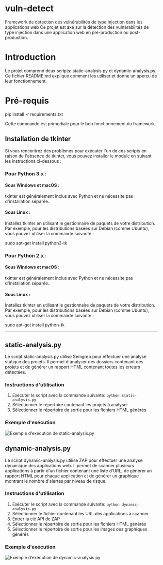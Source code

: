 # vuln-detect
Framework de détection des vulnérabilités de type injection dans les applications web
Ce  projet est axé sur la détection des vulnérabilités de type injection dans une application web en pré-production ou post-production.
# Introduction
Le projet comprend deux scripts: static-analysis.py et dynamic-analysis.py. Ce fichier README.md explique comment les utiliser et donne un aperçu de leur fonctionnement.

# Pré-requis
pip install -r requirements.txt

Cette commande est primodiale pour le bon fonctionnement du framework.


## Installation de tkinter

Si vous rencontrez des problèmes pour exécuter l'un de ces scripts en raison de l'absence de tkinter, vous pouvez installer le module en suivant les instructions ci-dessous :

### Pour Python 3.x :

#### Sous Windows et macOS :

tkinter est généralement inclus avec Python et ne nécessite pas d'installation séparée.

#### Sous Linux :

Installez tkinter en utilisant le gestionnaire de paquets de votre distribution. Par exemple, pour les distributions basées sur Debian (comme Ubuntu), vous pouvez utiliser la commande suivante :

sudo apt-get install python3-tk


### Pour Python 2.x :

#### Sous Windows et macOS :

tkinter est généralement inclus avec Python et ne nécessite pas d'installation séparée.

#### Sous Linux :

Installez tkinter en utilisant le gestionnaire de paquets de votre distribution. Par exemple, pour les distributions basées sur Debian (comme Ubuntu), vous pouvez utiliser la commande suivante :

sudo apt-get install python-tk

_______________________________________________________________________


## static-analysis.py
Le script static-analysis.py utilise Semgrep pour effectuer une analyse statique des projets. Il permet d'analyser des dossiers contenant des projets et de générer un rapport HTML contenant toutes les erreurs détectées.

### Instructions d'utilisation
1. Exécuter le script avec la commande suivante: `python static-analysis.py`
2. Sélectionner le répertoire contenant les projets à analyser
3. Sélectionner le répertoire de sortie pour les fichiers HTML générés

### Exemple d'exécution
![Exemple d'exécution de static-analysis.py](static-analysis.png)

## dynamic-analysis.py
Le script dynamic-analysis.py utilise ZAP pour effectuer une analyse dynamique des applications web. Il permet de scanner plusieurs applications à partir d'un fichier contenant une liste d'URL, de générer un rapport HTML pour chaque application et de générer un graphique montrant le nombre d'alertes par niveau de risque.

### Instructions d'utilisation
1. Exécuter le script avec la commande suivante: `python dynamic-analysis.py`
2. Sélectionner le fichier contenant les URL des applications à scanner
3. Entrer la clé API de ZAP
4. Sélectionner le répertoire de sortie pour les fichiers HTML générés
5. Sélectionner le répertoire de sortie pour les images des graphiques générés

### Exemple d'exécution
![Exemple d'exécution de dynamic-analysis.py](dynamic-analysis.png)

